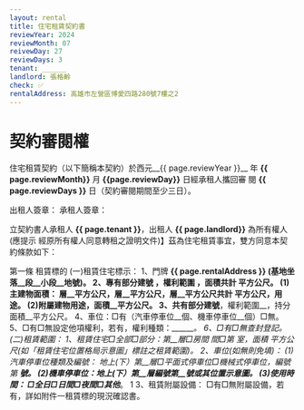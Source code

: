 ```yaml
---
layout: rental
title: 住宅租賃契約書
reviewYear: 2024
reviewMonth: 07
reivewDay: 27
reviewDays: 3
tenant: ______
landlord: 張格齡
check: ✅
rentalAddress: 高雄市左營區博愛四路280號7樓之2
---
```



# 契約審閱權  
住宅租賃契約（以下簡稱本契約）於西元__{{ page.reviewYear }}__ 年 __{{ page.reviewMonth}}__ 月 __{{page.reviewDay}}__ 日經承租人攜回審 閱 **__{{ page.reviewDays }}__** 日（契約審閱期間至少三日）。 

出租人簽章： 
承租人簽章： 

立契約書人承租人 __{{ page.tenant }}__，出租人 __{{ page.landlord}}__ 為所有權人(應提示 經原所有權人同意轉租之證明文件)】茲為住宅租賃事宜，雙方同意本契 約條款如下： 


第一條 租賃標的 
(一)租賃住宅標示： 
1、門牌 __{{ page.rentalAddress }} (基地坐落__段__小段__地號)。
2、專有部分建號 ，權利範圍 ，面積共計 平方公尺。 (1)主建物面積： 
__層__平方公尺，__層__平方公尺，__層__平方公尺共計__ 平方公尺，用途__。 
(2)附屬建物用途__，面積__平方公尺。 
3、共有部分建號__，權利範圍__，持分面積__平方公尺。 4、車位：□有（汽車停車位__個、機車停車位__個）□無。 5、□有□無設定他項權利，若有，權利種類：_______。 
6、□有□無查封登記。 
(二)租賃範圍： 
1、租賃住宅□全部□部分：第__層□房間 間□第 室，面積  平方公尺(如「租賃住宅位置格局示意圖」標註之租賃範圍)。 2、車位(如無則免填)： 
(1)汽車停車位種類及編號： 
地上(下）第__層□平面式停車位□機械式停車位，編號第 __號。 
(2)機車停車位：地上(下）第__層編號第__號或其位置示意圖。 (3)使用時間： 
□全日□日間□夜間□其他___。
1 
3、租賃附屬設備： 
□有□無附屬設備，若有，詳如附件一租賃標的現況確認書。 

